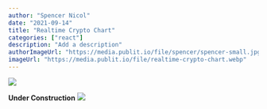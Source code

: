 ```yaml
---
author: "Spencer Nicol"
date: "2021-09-14"
title: "Realtime Crypto Chart"
categories: ["react"]
description: "Add a description"
authorImageUrl: "https://media.publit.io/file/spencer/spencer-small.jpg"
imageUrl: "https://media.publit.io/file/realtime-crypto-chart.webp"
---
```


![](https://media.publit.io/file/realtime-crypto-chart.webp)

**Under Construction**
![](https://media.giphy.com/media/1XgIXQEzBu6ZWappVu/giphy.gif)
